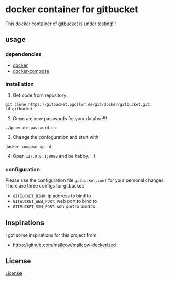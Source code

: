 # docker container for gitbucket

This docker container of [gitbucket](https://github.com/gitbucket/gitbucket.git) is under testing!!!

## usage

### dependencies
- [docker](https://docs.docker.com/engine/installation/)
- [docker-compose](https://docs.docker.com/compose/install/)

### installation

1. Get code from repository:
```
git clone https://gitbucket.pgollor.de/git/docker/gitbucket.git
cd gitbucket
```

2. Generate new passwords for your databse!!!
```
./generate_password.sh
```

3. Change the confoguration and start with:
```
docker-compose up -d
```

4. Open `127.0.0.1:8080` and be habby. :-)


### configuration
Please use the configuration file `gitbucket.conf` for your personal changes.
There are three configs for gitbucket:
- `GITBUCKET_BIND`: ip address to bind to
- `GITBUCKET_WEB_PORT`: web port to bind to
- `GITBUCKET_SSH_PORT`: ssh port to bind to


## Inspirations
I got some inspirations for this project from:
- https://github.com/mailcow/mailcow-dockerized


## License
[License](LICENSE.md)
